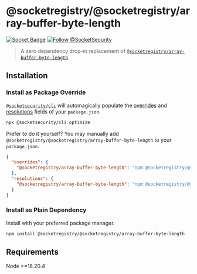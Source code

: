 # @socketregistry/@socketregistry/array-buffer-byte-length

[![Socket Badge](https://socket.dev/api/badge/npm/package/@socketregistry/@socketregistry/array-buffer-byte-length)](https://socket.dev/npm/package/@socketregistry/@socketregistry/array-buffer-byte-length)
[![Follow @SocketSecurity](https://img.shields.io/twitter/follow/SocketSecurity?style=social)](https://twitter.com/SocketSecurity)

> A zero dependency drop-in replacement of
> [`@socketregistry/array-buffer-byte-length`](https://www.npmjs.com/package/@socketregistry/array-buffer-byte-length).

## Installation

### Install as Package Override

[`@socketsecurity/cli`](https://www.npmjs.com/package/@socketsecurity/cli) will
automagically populate the
[overrides](https://docs.npmjs.com/cli/v9/configuring-npm/package-json#overrides)
and [resolutions](https://yarnpkg.com/configuration/manifest#resolutions) fields
of your `package.json`.

```sh
npx @socketsecurity/cli optimize
```

Prefer to do it yourself? You may manually add
`@socketregistry/@socketregistry/array-buffer-byte-length` to your
`package.json`.

```json
{
  "overrides": {
    "@socketregistry/array-buffer-byte-length": "npm:@socketregistry/@socketregistry/array-buffer-byte-length@^1"
  },
  "resolutions": {
    "@socketregistry/array-buffer-byte-length": "npm:@socketregistry/@socketregistry/array-buffer-byte-length@^1"
  }
}
```

### Install as Plain Dependency

Install with your preferred package manager.

```sh
npm install @socketregistry/@socketregistry/array-buffer-byte-length
```

## Requirements

Node &gt;=18.20.4

